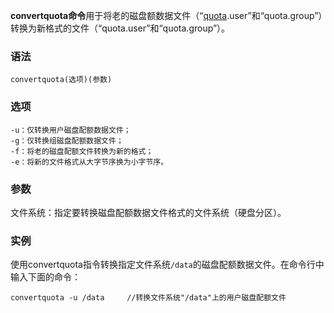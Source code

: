 **convertquota命令**用于将老的磁盘额数据文件（“[quota](https://philipding.github.io/linux-command/quota "quota命令").user”和“quota.group”）转换为新格式的文件（“quota.user”和“quota.group”）。

### 语法  

```
convertquota(选项)(参数)
```

### 选项  

```
-u：仅转换用户磁盘配额数据文件；
-g：仅转换组磁盘配额数据文件；
-f：将老的磁盘配额文件转换为新的格式；
-e：将新的文件格式从大字节序换为小字节序。
```

### 参数  

文件系统：指定要转换磁盘配额数据文件格式的文件系统（硬盘分区）。

### 实例  

使用convertquota指令转换指定文件系统`/data`的磁盘配额数据文件。在命令行中输入下面的命令：

```
convertquota -u /data     //转换文件系统"/data"上的用户磁盘配额文件
```